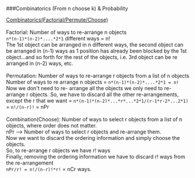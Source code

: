 ###Combinatorics (From n choose k) & Probability

[Combinatorics(Factorial/Permute/Choose)](https://www.youtube.com/watch?v=8RRo6Ti9d0U&ab_channel=SpoonfulofMaths)
<br/>
<br/>
Factorial: Number of ways to re-arrange n objects<br/>
`n*(n-1)*(n-2)*....*2*1` different ways = n!<br/>
The 1st object can be arranged in n different ways, the second object can be arranged in (n-1) ways as 1 position has already been blocked by the 1st object...and so forth for the rest of the objects, i.e. 3rd object can be re arranged in (n-2) ways, etc.
<br/>
<br/>
Permutation: Number of ways to re-arrange r objects from a list of n objects<br/>
Number of ways to re arrange n objects = `n*(n-1)*(n-2)*....*2*1 = n!`<br/>
Now we don't need to re- arrange all the objects we only need to re-arrange r objects.
So, we have to discard all the other re-arrangements, except the r that we want = `n*(n-1)*(n-2)*...*r*...*2*1/(r-1*r-2*...2*1)` = `n!/(n-r)!` = nPr
<br/>
<br/>
Combination(Choose): Number of ways to select r objects from  a list of n objects, where order does not matter.<br/>
nPr --> Number of ways to select r objects and re-arrange them.<br/>
Now we want to discard the ordering information and simply choose the objects.<br/>
So, to re-arrange r objects we have r! ways<br/>
Finally, removing the ordering information we have to discard r! ways from the re-arrangement<br/>
`nPr/r! = n!/(n-r)!*r!` = nCr ways.

